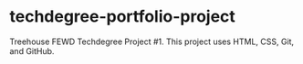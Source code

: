 # techdegree-portfolio-project
Treehouse FEWD Techdegree Project #1. This project uses HTML, CSS, Git, and GitHub.

